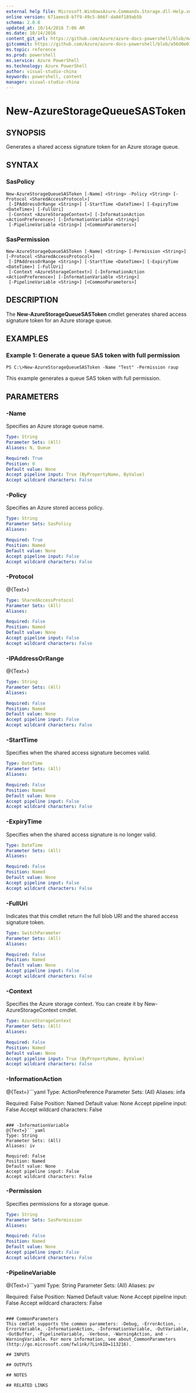 ```yaml
---
external help file: Microsoft.WindowsAzure.Commands.Storage.dll-Help.xml
online version: 671aeec8-b7f9-49c5-866f-da84f189ab5b
schema: 2.0.0
updated_at: 10/14/2016 7:06 AM
ms.date: 10/14/2016
content_git_url: https://github.com/Azure/azure-docs-powershell/blob/master/azureps-cmdlets-docs/Storage/Azure.Storage/v2.0/CmdletMDs/New-AzureStorageQueueSASToken.md
gitcommit: https://github.com/Azure/azure-docs-powershell/blob/a56d0e01e65c2c33aa2af13dd29addc94ead6e88/azureps-cmdlets-docs/Storage/Azure.Storage/v2.0/CmdletMDs/New-AzureStorageQueueSASToken.md
ms.topic: reference
ms.prod: powershell
ms.service: Azure PowerShell
ms.technology: Azure PowerShell
author: visual-studio-china
keywords: powershell, content
manager: visual-studio-china
---
```


# New-AzureStorageQueueSASToken

## SYNOPSIS
Generates a shared access signature token for an Azure storage queue.

## SYNTAX

### SasPolicy
```
New-AzureStorageQueueSASToken [-Name] <String> -Policy <String> [-Protocol <SharedAccessProtocol>]
 [-IPAddressOrRange <String>] [-StartTime <DateTime>] [-ExpiryTime <DateTime>] [-FullUri]
 [-Context <AzureStorageContext>] [-InformationAction <ActionPreference>] [-InformationVariable <String>]
 [-PipelineVariable <String>] [<CommonParameters>]
```

### SasPermission
```
New-AzureStorageQueueSASToken [-Name] <String> [-Permission <String>] [-Protocol <SharedAccessProtocol>]
 [-IPAddressOrRange <String>] [-StartTime <DateTime>] [-ExpiryTime <DateTime>] [-FullUri]
 [-Context <AzureStorageContext>] [-InformationAction <ActionPreference>] [-InformationVariable <String>]
 [-PipelineVariable <String>] [<CommonParameters>]
```

## DESCRIPTION
The **New-AzureStorageQueueSASToken** cmdlet generates shared access signature token for an Azure storage queue.

## EXAMPLES

### Example 1: Generate a queue SAS token with full permission
```
PS C:\>New-AzureStorageQueueSASToken -Name "Test" -Permission raup
```

This example generates a queue SAS token with full permission.

## PARAMETERS

### -Name
Specifies an Azure storage queue name.

```yaml
Type: String
Parameter Sets: (All)
Aliases: N, Queue

Required: True
Position: 0
Default value: None
Accept pipeline input: True (ByPropertyName, ByValue)
Accept wildcard characters: False
```

### -Policy
Specifies an Azure stored access policy.

```yaml
Type: String
Parameter Sets: SasPolicy
Aliases: 

Required: True
Position: Named
Default value: None
Accept pipeline input: False
Accept wildcard characters: False
```

### -Protocol
@{Text=}

```yaml
Type: SharedAccessProtocol
Parameter Sets: (All)
Aliases: 

Required: False
Position: Named
Default value: None
Accept pipeline input: False
Accept wildcard characters: False
```

### -IPAddressOrRange
@{Text=}

```yaml
Type: String
Parameter Sets: (All)
Aliases: 

Required: False
Position: Named
Default value: None
Accept pipeline input: False
Accept wildcard characters: False
```

### -StartTime
Specifies when the shared access signature becomes valid.

```yaml
Type: DateTime
Parameter Sets: (All)
Aliases: 

Required: False
Position: Named
Default value: None
Accept pipeline input: False
Accept wildcard characters: False
```

### -ExpiryTime
Specifies when the shared access signature is no longer valid.

```yaml
Type: DateTime
Parameter Sets: (All)
Aliases: 

Required: False
Position: Named
Default value: None
Accept pipeline input: False
Accept wildcard characters: False
```

### -FullUri
Indicates that this cmdlet return the full blob URI and the shared access signature token.

```yaml
Type: SwitchParameter
Parameter Sets: (All)
Aliases: 

Required: False
Position: Named
Default value: None
Accept pipeline input: False
Accept wildcard characters: False
```

### -Context
Specifies the Azure storage context.
You can create it by New-AzureStorageContext cmdlet.

```yaml
Type: AzureStorageContext
Parameter Sets: (All)
Aliases: 

Required: False
Position: Named
Default value: None
Accept pipeline input: True (ByPropertyName, ByValue)
Accept wildcard characters: False
```

### -InformationAction
@{Text=}```yaml
Type: ActionPreference
Parameter Sets: (All)
Aliases: infa

Required: False
Position: Named
Default value: None
Accept pipeline input: False
Accept wildcard characters: False
```

### -InformationVariable
@{Text=}```yaml
Type: String
Parameter Sets: (All)
Aliases: iv

Required: False
Position: Named
Default value: None
Accept pipeline input: False
Accept wildcard characters: False
```

### -Permission
Specifies permissions for a storage queue.

```yaml
Type: String
Parameter Sets: SasPermission
Aliases: 

Required: False
Position: Named
Default value: None
Accept pipeline input: False
Accept wildcard characters: False
```

### -PipelineVariable
@{Text=}```yaml
Type: String
Parameter Sets: (All)
Aliases: pv

Required: False
Position: Named
Default value: None
Accept pipeline input: False
Accept wildcard characters: False
```

### CommonParameters
This cmdlet supports the common parameters: -Debug, -ErrorAction, -ErrorVariable, -InformationAction, -InformationVariable, -OutVariable, -OutBuffer, -PipelineVariable, -Verbose, -WarningAction, and -WarningVariable. For more information, see about_CommonParameters (http://go.microsoft.com/fwlink/?LinkID=113216).

## INPUTS

## OUTPUTS

## NOTES

## RELATED LINKS

